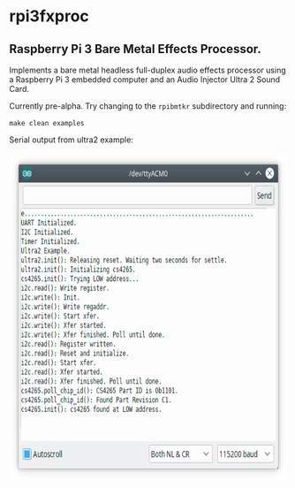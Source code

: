 # rpi3fxproc
## Raspberry Pi 3 Bare Metal Effects Processor. 

Implements a bare metal headless full-duplex audio effects processor using a Raspberry Pi 3 embedded computer and an Audio Injector Ultra 2 Sound Card.

Currently pre-alpha. Try changing to the `rpibmtkr` subdirectory and running:

```
make clean examples
```

Serial output from ultra2 example:

<img src="serial_output.png" alt="Serial output from the initialization sequence." height="595" width="529"/>
